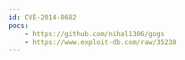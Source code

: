 ```yaml
---
id: CVE-2014-8682
pocs:
    - https://github.com/nihal1306/gogs
    - https://www.exploit-db.com/raw/35238
---
```

